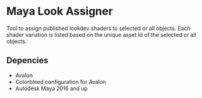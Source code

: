 # Maya Look Assigner

Tool to assign published lookdev shaders to selected or all objects.
Each shader variation is listed based on the unique asset Id of the
selected or all objects.

## Depencies
* Avalon
* Colorbleed configuration for Avalon
* Autodesk Maya 2016 and up
